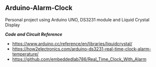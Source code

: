 ## Arduino-Alarm-Clock

Personal project using Arduino UNO, DS3231 module and Liquid Crystal Display

***Code and Circuit Reference***
- https://www.arduino.cc/reference/en/libraries/liquidcrystal/
- https://how2electronics.com/arduino-ds3231-real-time-clock-alarm-temperature/
- https://github.com/embeddedlab786/Real_Time_Clock_With_Alarm

